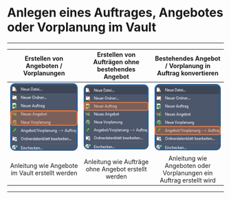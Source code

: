 # Anlegen eines Auftrages, Angebotes oder Vorplanung im Vault

---
| Erstellen von Angeboten / Vorplanungen | Erstellen von Aufträgen ohne bestehendes Angebot | Bestehendes Angebot / Vorplanung in Auftrag konvertieren |
|:--:|:--:|:--:|
| ![image](/LiftDataManager/Docs/HelpImages/image145.png)|![image](/LiftDataManager/Docs/HelpImages/image146.png)|![image](/LiftDataManager/Docs/HelpImages/image147.png)|  
|Anleitung wie Angebote im Vault erstellt werden | Anleitung wie Aufträge ohne Angebot erstellt werden | Anleitung wie Angeboten oder Vorplanungen ein Auftrag erstellt wird |  

---
[//]: # (Tags: Datenanlegen | Auftrag | Angebot | Vorplannung | Vault)  
